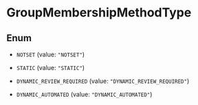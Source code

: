 

# GroupMembershipMethodType

## Enum


* `NOTSET` (value: `"NOTSET"`)

* `STATIC` (value: `"STATIC"`)

* `DYNAMIC_REVIEW_REQUIRED` (value: `"DYNAMIC_REVIEW_REQUIRED"`)

* `DYNAMIC_AUTOMATED` (value: `"DYNAMIC_AUTOMATED"`)



